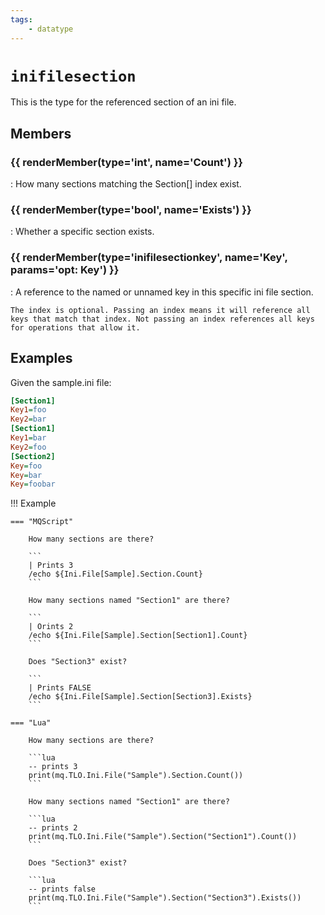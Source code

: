 ```yaml
---
tags:
    - datatype
---
```

# `inifilesection`

This is the type for the referenced section of an ini file.

## Members

### {{ renderMember(type='int', name='Count') }}

:   How many sections matching the Section[] index exist.

### {{ renderMember(type='bool', name='Exists') }}

:   Whether a specific section exists.

### {{ renderMember(type='inifilesectionkey', name='Key', params='opt: Key') }}

:   A reference to the named or unnamed key in this specific ini file section.

    The index is optional. Passing an index means it will reference all keys that match that index. Not passing an index references all keys for operations that allow it.


## Examples

Given the sample.ini file:

```ini
[Section1]
Key1=foo
Key2=bar
[Section1]
Key1=bar
Key2=foo
[Section2]
Key=foo
Key=bar
Key=foobar
```

!!! Example

    === "MQScript"

        How many sections are there?

        ```
        | Prints 3
        /echo ${Ini.File[Sample].Section.Count}
        ```

        How many sections named "Section1" are there?

        ```
        | Orints 2
        /echo ${Ini.File[Sample].Section[Section1].Count}
        ```

        Does "Section3" exist?

        ```
        | Prints FALSE
        /echo ${Ini.File[Sample].Section[Section3].Exists}
        ```

    === "Lua"

        How many sections are there?

        ```lua
        -- prints 3
        print(mq.TLO.Ini.File("Sample").Section.Count())
        ```

        How many sections named "Section1" are there?

        ```lua
        -- prints 2
        print(mq.TLO.Ini.File("Sample").Section("Section1").Count())
        ```

        Does "Section3" exist?

        ```lua
        -- prints false
        print(mq.TLO.Ini.File("Sample").Section("Section3").Exists())
        ```

[bool]: datatype-bool.md
[inifilesectionkey]: datatype-inifilesectionkey.md
[int]: datatype-int.md
